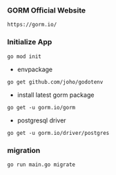 ### GORM Official Website 
```
https://gorm.io/
```

### Initialize App
```
go mod init
```
- envpackage
```
go get github.com/joho/godotenv
```
- install latest gorm package
```
go get -u gorm.io/gorm
```
- postgresql driver
```
go get -u gorm.io/driver/postgres
```

### migration
```
go run main.go migrate
```